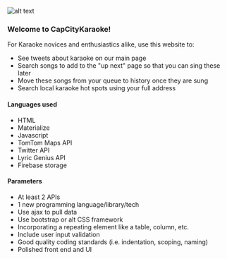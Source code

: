 
![alt text](https://github.com/sarahbmcl/CapCityKaraoke/blob/master/images/readme%20logo%202.png "Logo")

### Welcome to CapCityKaraoke!

For Karaoke novices and enthusiastics alike, use this website to:
* See tweets about karaoke on our main page
* Search songs to add to the "up next" page so that you can sing these later
* Move these songs from your queue to history once they are sung
* Search local karaoke hot spots using your full address

#### Languages used
* HTML
* Materialize
* Javascript
* TomTom Maps API
* Twitter API
* Lyric Genius API
* Firebase storage


#### Parameters
* At least 2 APIs
* 1 new programming language/library/tech
* Use ajax to pull data
* Use bootstrap or alt CSS framework
* Incorporating a repeating element like a table, column, etc.
* Include user input validation
* Good quality coding standards (i.e. indentation, scoping, naming)
* Polished front end and UI

